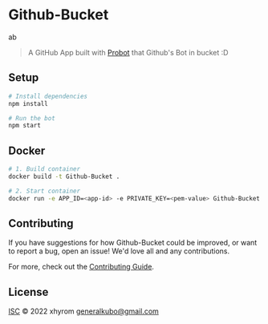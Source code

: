 # Github-Bucket
ab
> A GitHub App built with [Probot](https://github.com/probot/probot) that Github&#x27;s Bot in bucket :D

## Setup

```sh
# Install dependencies
npm install

# Run the bot
npm start
```

## Docker

```sh
# 1. Build container
docker build -t Github-Bucket .

# 2. Start container
docker run -e APP_ID=<app-id> -e PRIVATE_KEY=<pem-value> Github-Bucket
```

## Contributing

If you have suggestions for how Github-Bucket could be improved, or want to report a bug, open an issue! We'd love all and any contributions.

For more, check out the [Contributing Guide](CONTRIBUTING.md).

## License

[ISC](LICENSE) © 2022 xhyrom <generalkubo@gmail.com>
